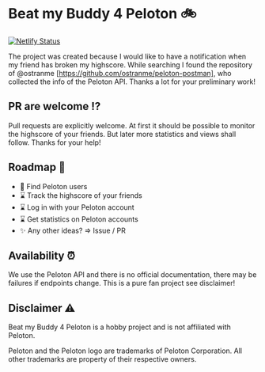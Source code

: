 # Beat my Buddy 4 Peloton :bike:

[![Netlify Status](https://api.netlify.com/api/v1/badges/378ad9de-8622-4e14-aa91-789ae3daa608/deploy-status)](https://app.netlify.com/sites/stoic-feynman-7ad45d/deploys)

The project was created because I would like to have a notification when my friend has broken my highscore. While searching I found the repository of @ostranme [https://github.com/ostranme/peloton-postman], who collected the info of the Peloton API. Thanks a lot for your preliminary work!

## PR are welcome :interrobang:
Pull requests are explicitly welcome. At first it should be possible to monitor the highscore of your friends. But later more statistics and views shall follow. Thanks for your help!

## Roadmap :steam_locomotive:

- :construction: Find Peloton users
- :hourglass: Track the highscore of your friends
- :hourglass: Log in with your Peloton account
- :hourglass: Get statistics on Peloton accounts
- :sparkles: Any other ideas? => Issue / PR

## Availability :alarm_clock:

We use the Peloton API and there is no official documentation, there may be failures if endpoints change. This is a pure fan project see disclaimer!


## Disclaimer :warning:

Beat my Buddy 4 Peloton is a hobby project and is not affiliated with Peloton.

Peloton and the Peloton logo are trademarks of Peloton Corporation. All other trademarks are property of their respective owners.